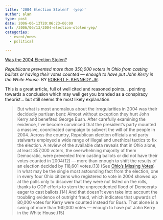 ```yaml
---
title: '2004 Election Stolen?  (yep)'
author: alan
type: post
date: 2006-06-13T20:06:23+00:00
url: /2006/06/13/2004-election-stolen-yep/
categories:
  - event/news
  - political

---
```

[Was the 2004 Election Stolen?][1]

_Republicans prevented more than 350,000 voters in Ohio from casting ballots or having their votes counted &#8212; enough to have put John Kerry in the White House._ BY [ROBERT F. KENNEDY JR][2].

This is a great article, full of well cited and reasoned points&#8230; pointing towards a conclusion which may well get you branded as a conspiracy theorist&#8230; but still seems the most likely explanation.

> But what is most anomalous about the irregularities in 2004 was their decidedly partisan bent: Almost without exception they hurt John Kerry and benefited George Bush. After carefully examining the evidence, I&#8217;ve become convinced that the president&#8217;s party mounted a massive, coordinated campaign to subvert the will of the people in 2004. Across the country, Republican election officials and party stalwarts employed a wide range of illegal and unethical tactics to fix the election. A review of the available data reveals that in Ohio alone, at least 357,000 voters, the overwhelming majority of them Democratic, were prevented from casting ballots or did not have their votes counted in 2004(12) &#8212; more than enough to shift the results of an election decided by 118,601 votes.(13) (See [Ohio&#8217;s Missing Votes][3]) In what may be the single most astounding fact from the election, one in every four Ohio citizens who registered to vote in 2004 showed up at the polls only to discover that they were not listed on the rolls, thanks to GOP efforts to stem the unprecedented flood of Democrats eager to cast ballots.(14) And that doesn?t even take into account the troubling evidence of outright fraud, which indicates that upwards of 80,000 votes for Kerry were counted instead for Bush. That alone is a swing of more than 160,000 votes &#8212; enough to have put John Kerry in the White House.(15)


 [1]: http://www.rollingstone.com/news/story/10432334/was_the_2004_election_stolen "article"
 [2]: http://en.wikipedia.org/wiki/Robert_F._Kennedy,_Jr.
 [3]: http://rollingstone.com/news/story/10463875
